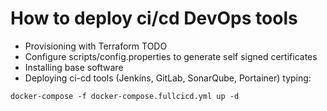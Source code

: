 # How to deploy ci/cd DevOps tools
	
- Provisioning with Terraform TODO
- Configure scripts/config.properties to generate self signed certificates
- Installing base software
- Deploying ci-cd tools (Jenkins, GitLab, SonarQube, Portainer) typing:

```shell
docker-compose -f docker-compose.fullcicd.yml up -d
```